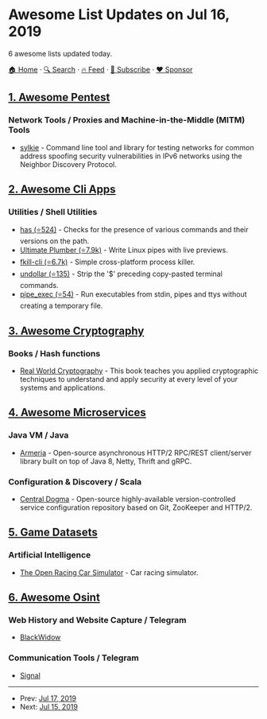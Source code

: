 # Awesome List Updates on Jul 16, 2019

6 awesome lists updated today.

[🏠 Home](/README.md) · [🔍 Search](https://www.trackawesomelist.com/search/) · [🔥 Feed](https://www.trackawesomelist.com/rss.xml) · [📮 Subscribe](https://trackawesomelist.us17.list-manage.com/subscribe?u=d2f0117aa829c83a63ec63c2f&id=36a103854c) · [❤️  Sponsor](https://github.com/sponsors/theowenyoung)



## [1. Awesome Pentest](/content/enaqx/awesome-pentest/README.md)

### Network Tools / Proxies and Machine-in-the-Middle (MITM) Tools

*   [sylkie](https://dlrobertson.github.io/sylkie/) - Command line tool and library for testing networks for common address spoofing security vulnerabilities in IPv6 networks using the Neighbor Discovery Protocol.

## [2. Awesome Cli Apps](/content/agarrharr/awesome-cli-apps/README.md)

### Utilities / Shell Utilities

*   [has (⭐524)](https://github.com/kdabir/has) - Checks for the presence of various commands and their versions on the path.
*   [Ultimate Plumber (⭐7.9k)](https://github.com/akavel/up) - Write Linux pipes with live previews.
*   [fkill-cli (⭐6.7k)](https://github.com/sindresorhus/fkill-cli) - Simple cross-platform process killer.
*   [undollar (⭐135)](https://github.com/ImFeelingDucky/undollar) - Strip the '$' preceding copy-pasted terminal commands.
*   [pipe\_exec (⭐54)](https://github.com/koraa/pipe_exec) - Run executables from stdin, pipes and ttys without creating a temporary file.

## [3. Awesome Cryptography](/content/sobolevn/awesome-cryptography/README.md)

### Books / Hash functions

*   [Real World Cryptography](https://www.manning.com/books/real-world-cryptography/) - This book teaches you applied cryptographic techniques to understand and apply security at every level of your systems and applications.

## [4. Awesome Microservices](/content/mfornos/awesome-microservices/README.md)

### Java VM / Java

*   [Armeria](https://line.github.io/armeria/) - Open-source asynchronous HTTP/2 RPC/REST client/server library built on top of Java 8, Netty, Thrift and gRPC.

### Configuration & Discovery / Scala

*   [Central Dogma](https://line.github.io/centraldogma/) - Open-source highly-available version-controlled service configuration repository based on Git, ZooKeeper and HTTP/2.

## [5. Game Datasets](/content/leomaurodesenv/game-datasets/README.md)

### Artificial Intelligence

*   [The Open Racing Car Simulator](http://torcs.sourceforge.net/) - Car racing simulator.

## [6. Awesome Osint](/content/jivoi/awesome-osint/README.md)

### Web History and Website Capture / Telegram

*   [BlackWidow](http://softbytelabs.com/wp/blackwidow/)

### Communication Tools / Telegram

*   [Signal](https://signal.org/)

---

- Prev: [Jul 17, 2019](/content/2019/07/17/README.md)
- Next: [Jul 15, 2019](/content/2019/07/15/README.md)